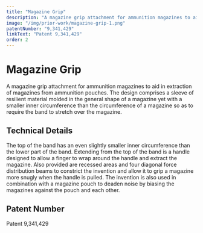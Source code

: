 ```yaml
---
title: "Magazine Grip"
description: "A magazine grip attachment for ammunition magazines to aid in extraction of magazines from ammunition pouches, providing better grip and reducing noise."
image: "/img/prior-work/magazine-grip-1.png"
patentNumber: "9,341,429"
linkText: "Patent 9,341,429"
order: 2
---
```


# Magazine Grip

A magazine grip attachment for ammunition magazines to aid in extraction of magazines from ammunition pouches. The design comprises a sleeve of resilient material molded in the general shape of a magazine yet with a smaller inner circumference than the circumference of a magazine so as to require the band to stretch over the magazine.

## Technical Details

The top of the band has an even slightly smaller inner circumference than the lower part of the band. Extending from the top of the band is a handle designed to allow a finger to wrap around the handle and extract the magazine. Also provided are recessed areas and four diagonal force distribution beams to constrict the invention and allow it to grip a magazine more snugly when the handle is pulled. The invention is also used in combination with a magazine pouch to deaden noise by biasing the magazines against the pouch and each other.

## Patent Number

Patent 9,341,429
